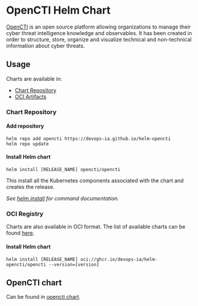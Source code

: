 # OpenCTI Helm Chart

[OpenCTI](opencti.io) is an open source platform allowing organizations to manage their cyber threat intelligence knowledge and observables. It has been created in order to structure, store, organize and visualize technical and non-technical information about cyber threats.

## Usage

Charts are available in:

* [Chart Repository](https://helm.sh/docs/topics/chart_repository/)
* [OCI Artifacts](https://helm.sh/docs/topics/registries/)

### Chart Repository

#### Add repository

```console
helm repo add opencti https://devops-ia.github.io/helm-opencti
helm repo update
```

#### Install Helm chart

```console
helm install [RELEASE_NAME] opencti/opencti
```

This install all the Kubernetes components associated with the chart and creates the release.

_See [helm install](https://helm.sh/docs/helm/helm_install/) for command documentation._

### OCI Registry

Charts are also available in OCI format. The list of available charts can be found [here](https://github.com/devops-ia/helm-opencti/pkgs/container/helm-opencti%2Fopencti).

#### Install Helm chart

```console
helm install [RELEASE_NAME] oci://ghcr.io/devops-ia/helm-opencti/opencti --version=[version]
```

## OpenCTI chart

Can be found in [opencti chart](https://github.com/devops-ia/helm-opencti/tree/main/charts/opencti).

